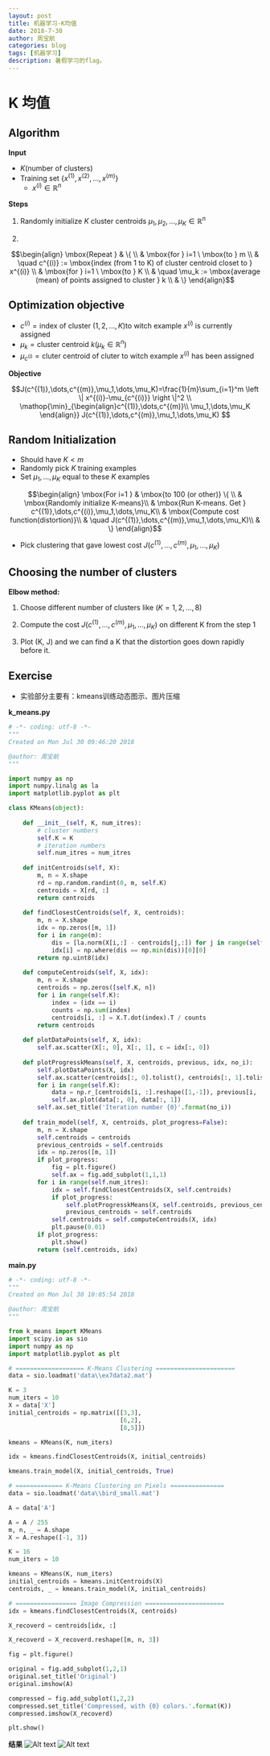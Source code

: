 ```yaml
---
layout: post
title: 机器学习-K均值
date: 2018-7-30
author: 周宝航
categories: blog
tags: [机器学习]
description: 暑假学习的flag。
---
```


# K 均值

## Algorithm

**Input**

- $K$(number of clusters)
- Training set $\{ x^{(1)},x^{(2)}, \dots, x^{(m)} \}$
    - $x^{(i)} \in \mathbb R^n$

**Steps**

1. Randomly initialize $K$ cluster centroids $\mu_1, \mu_2, \dots, \mu_K \in \mathbb R^n$

2. 

$$\begin{align}
\mbox{Repeat } & \{ \\
& \mbox{for } i=1 \ \mbox{to } m \\
& \quad c^{(i)} := \mbox{index (from 1 to K) of cluster centroid closet to } x^{(i)} \\
& \mbox{for } i=1 \ \mbox{to } K \\
& \quad \mu_k := \mbox{average (mean) of points assigned to cluster } k \\
& \}
\end{align}$$

## Optimization objective

- $c^{(i)} = \mbox{index of cluster } (1,2,\dots,K) \mbox{to witch example } x^{(i)} \mbox{ is currently assigned}$
- $\mu_k = \mbox{cluster centroid } k (\mu_k \in \mathbb R^n)$
- $\mu_{c^{(i)}} = \mbox{cluter centroid of cluter to witch example } x^{(i)} \mbox{ has been assigned}$

**Objective**

$$J(c^{(1)},\dots,c^{(m)},\mu_1,\dots,\mu_K)=\frac{1}{m}\sum_{i=1}^m \left \| x^{(i)}-\mu_{c^{(i)}} \right \|^2 \\
\mathop{\min}_{\begin{align}c^{(1)},\dots,c^{(m)}\\ \mu_1,\dots,\mu_K \end{align}} J(c^{(1)},\dots,c^{(m)},\mu_1,\dots,\mu_K)
$$

## Random Initialization

- $\mbox{Should have } K < m$
- $\mbox{Randomly pick } K \mbox{ training examples}$
- $\mbox{Set } \mu_1,\dots,\mu_K \mbox{ equal to these } K \mbox{ examples}$

$$\begin{align}
\mbox{For i=1 } & \mbox{to 100 (or other)} \{ \\
& \mbox{Randomly initialize K-means}\\
& \mbox{Run K-means. Get } c^{(1)},\dots,c^{(i)},\mu_1,\dots,\mu_K\\
& \mbox{Compute cost function(distortion)}\\
& \quad J(c^{(1)},\dots,c^{(m)},\mu_1,\dots,\mu_K)\\
& \}
\end{align}$$

- $\mbox{Pick clustering that gave lowest cost } J(c^{(1)},\dots,c^{(m)},\mu_1,\dots,\mu_K)$

## Choosing the number of clusters

**Elbow method:**

1. $\mbox{Choose different number of clusters like } (K=1,2,\dots,8)$

2. $\mbox{Compute the cost } J(c^{(1)},\dots,c^{(m)},\mu_1,\dots,\mu_K) \mbox{ on different K from the step 1}$

3. $\mbox{Plot (K, J) and we can find a K that the distortion goes down rapidly before it.}$

## Exercise

- 实验部分主要有：kmeans训练动态图示、图片压缩

**k_means.py**
``` python
# -*- coding: utf-8 -*-
"""
Created on Mon Jul 30 09:46:20 2018

@author: 周宝航
"""

import numpy as np
import numpy.linalg as la
import matplotlib.pyplot as plt

class KMeans(object):
    
    def __init__(self, K, num_itres):
        # cluster numbers
        self.K = K
        # iteration numbers
        self.num_itres = num_itres
    
    def initCentroids(self, X):
        m, n = X.shape
        rd = np.random.randint(0, m, self.K)
        centroids = X[rd, :]
        return centroids
        
    def findClosestCentroids(self, X, centroids):
        m, n = X.shape
        idx = np.zeros([m, 1])
        for i in range(m):
            dis = [la.norm(X[i,:] - centroids[j,:]) for j in range(self.K)]
            idx[i] = np.where(dis == np.min(dis))[0][0]
        return np.uint8(idx)
    
    def computeCentroids(self, X, idx):
        m, n = X.shape
        centroids = np.zeros([self.K, n])
        for i in range(self.K):
            index = (idx == i)
            counts = np.sum(index)
            centroids[i, :] = X.T.dot(index).T / counts
        return centroids
    
    def plotDataPoints(self, X, idx):
        self.ax.scatter(X[:, 0], X[:, 1], c = idx[:, 0])
    
    def plotProgresskMeans(self, X, centroids, previous, idx, no_i):
        self.plotDataPoints(X, idx)
        self.ax.scatter(centroids[:, 0].tolist(), centroids[:, 1].tolist(), c = 'r', marker = 'x')
        for i in range(self.K):
            data = np.r_[centroids[i, :].reshape([1,-1]), previous[i, :].reshape([1,-1])]
            self.ax.plot(data[:, 0], data[:, 1])
        self.ax.set_title('Iteration number {0}'.format(no_i))
    
    def train_model(self, X, centroids, plot_progress=False):
        m, n = X.shape
        self.centroids = centroids
        previous_centroids = self.centroids
        idx = np.zeros([m, 1])
        if plot_progress:
            fig = plt.figure()
            self.ax = fig.add_subplot(1,1,1)
        for i in range(self.num_itres):
            idx = self.findClosestCentroids(X, self.centroids)
            if plot_progress:
                self.plotProgresskMeans(X, self.centroids, previous_centroids, idx, i)
                previous_centroids = self.centroids
            self.centroids = self.computeCentroids(X, idx)
            plt.pause(0.01)
        if plot_progress:
            plt.show()
        return (self.centroids, idx)
```

**main.py**

``` python
# -*- coding: utf-8 -*-
"""
Created on Mon Jul 30 10:05:54 2018

@author: 周宝航
"""

from k_means import KMeans
import scipy.io as sio
import numpy as np
import matplotlib.pyplot as plt

# =================== K-Means Clustering ======================
data = sio.loadmat('data\\ex7data2.mat')

K = 3
num_iters = 10
X = data['X']
initial_centroids = np.matrix([[3,3],
                               [6,2],
                               [8,5]])

kmeans = KMeans(K, num_iters)

idx = kmeans.findClosestCentroids(X, initial_centroids)

kmeans.train_model(X, initial_centroids, True)

# ============= K-Means Clustering on Pixels ===============
data = sio.loadmat('data\\bird_small.mat')

A = data['A']

A = A / 255
m, n, _ = A.shape
X = A.reshape([-1, 3])

K = 16
num_iters = 10

kmeans = KMeans(K, num_iters)
initial_centroids = kmeans.initCentroids(X)
centroids, _ = kmeans.train_model(X, initial_centroids)

# ================= Image Compression ======================
idx = kmeans.findClosestCentroids(X, centroids)

X_recoverd = centroids[idx, :]

X_recoverd = X_recoverd.reshape([m, n, 3])

fig = plt.figure()

original = fig.add_subplot(1,2,1)
original.set_title('Original')
original.imshow(A)

compressed = fig.add_subplot(1,2,2)
compressed.set_title('Compressed, with {0} colors.'.format(K))
compressed.imshow(X_recoverd)

plt.show()
```

**结果**
![Alt text](/img/2018-07-30-kmeans_train.png)
![Alt text](/img/2018-07-30-kmeans_image.png)